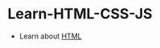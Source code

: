 # Learn-HTML-CSS-JS
- Learn about [HTML](https://github.com/codophilic/Learn-HTML-CSS-JS/blob/main/HTML/Theory.md)
